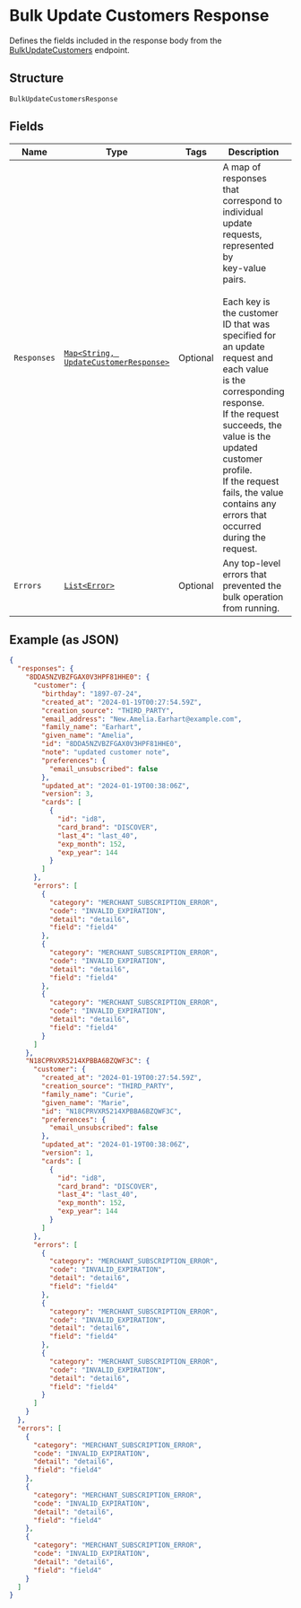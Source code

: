 
# Bulk Update Customers Response

Defines the fields included in the response body from the
[BulkUpdateCustomers](../../doc/api/customers.md#bulk-update-customers) endpoint.

## Structure

`BulkUpdateCustomersResponse`

## Fields

| Name | Type | Tags | Description | Getter |
|  --- | --- | --- | --- | --- |
| `Responses` | [`Map<String, UpdateCustomerResponse>`](../../doc/models/update-customer-response.md) | Optional | A map of responses that correspond to individual update requests, represented by<br>key-value pairs.<br><br>Each key is the customer ID that was specified for an update request and each value<br>is the corresponding response.<br>If the request succeeds, the value is the updated customer profile.<br>If the request fails, the value contains any errors that occurred during the request. | Map<String, UpdateCustomerResponse> getResponses() |
| `Errors` | [`List<Error>`](../../doc/models/error.md) | Optional | Any top-level errors that prevented the bulk operation from running. | List<Error> getErrors() |

## Example (as JSON)

```json
{
  "responses": {
    "8DDA5NZVBZFGAX0V3HPF81HHE0": {
      "customer": {
        "birthday": "1897-07-24",
        "created_at": "2024-01-19T00:27:54.59Z",
        "creation_source": "THIRD_PARTY",
        "email_address": "New.Amelia.Earhart@example.com",
        "family_name": "Earhart",
        "given_name": "Amelia",
        "id": "8DDA5NZVBZFGAX0V3HPF81HHE0",
        "note": "updated customer note",
        "preferences": {
          "email_unsubscribed": false
        },
        "updated_at": "2024-01-19T00:38:06Z",
        "version": 3,
        "cards": [
          {
            "id": "id8",
            "card_brand": "DISCOVER",
            "last_4": "last_40",
            "exp_month": 152,
            "exp_year": 144
          }
        ]
      },
      "errors": [
        {
          "category": "MERCHANT_SUBSCRIPTION_ERROR",
          "code": "INVALID_EXPIRATION",
          "detail": "detail6",
          "field": "field4"
        },
        {
          "category": "MERCHANT_SUBSCRIPTION_ERROR",
          "code": "INVALID_EXPIRATION",
          "detail": "detail6",
          "field": "field4"
        },
        {
          "category": "MERCHANT_SUBSCRIPTION_ERROR",
          "code": "INVALID_EXPIRATION",
          "detail": "detail6",
          "field": "field4"
        }
      ]
    },
    "N18CPRVXR5214XPBBA6BZQWF3C": {
      "customer": {
        "created_at": "2024-01-19T00:27:54.59Z",
        "creation_source": "THIRD_PARTY",
        "family_name": "Curie",
        "given_name": "Marie",
        "id": "N18CPRVXR5214XPBBA6BZQWF3C",
        "preferences": {
          "email_unsubscribed": false
        },
        "updated_at": "2024-01-19T00:38:06Z",
        "version": 1,
        "cards": [
          {
            "id": "id8",
            "card_brand": "DISCOVER",
            "last_4": "last_40",
            "exp_month": 152,
            "exp_year": 144
          }
        ]
      },
      "errors": [
        {
          "category": "MERCHANT_SUBSCRIPTION_ERROR",
          "code": "INVALID_EXPIRATION",
          "detail": "detail6",
          "field": "field4"
        },
        {
          "category": "MERCHANT_SUBSCRIPTION_ERROR",
          "code": "INVALID_EXPIRATION",
          "detail": "detail6",
          "field": "field4"
        },
        {
          "category": "MERCHANT_SUBSCRIPTION_ERROR",
          "code": "INVALID_EXPIRATION",
          "detail": "detail6",
          "field": "field4"
        }
      ]
    }
  },
  "errors": [
    {
      "category": "MERCHANT_SUBSCRIPTION_ERROR",
      "code": "INVALID_EXPIRATION",
      "detail": "detail6",
      "field": "field4"
    },
    {
      "category": "MERCHANT_SUBSCRIPTION_ERROR",
      "code": "INVALID_EXPIRATION",
      "detail": "detail6",
      "field": "field4"
    },
    {
      "category": "MERCHANT_SUBSCRIPTION_ERROR",
      "code": "INVALID_EXPIRATION",
      "detail": "detail6",
      "field": "field4"
    }
  ]
}
```

